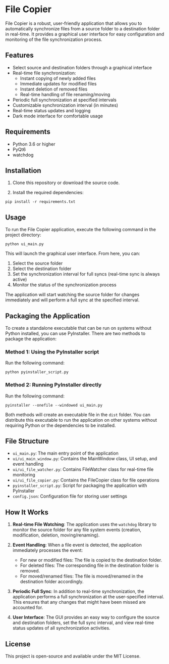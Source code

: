 # File Copier

File Copier is a robust, user-friendly application that allows you to automatically synchronize files from a source folder to a destination folder in real-time. It provides a graphical user interface for easy configuration and monitoring of the file synchronization process.

## Features

- Select source and destination folders through a graphical interface
- Real-time file synchronization:
  - Instant copying of newly added files
  - Immediate updates for modified files
  - Instant deletion of removed files
  - Real-time handling of file renaming/moving
- Periodic full synchronization at specified intervals
- Customizable synchronization interval (in minutes)
- Real-time status updates and logging
- Dark mode interface for comfortable usage

## Requirements

- Python 3.6 or higher
- PyQt6
- watchdog

## Installation

1. Clone this repository or download the source code.

2. Install the required dependencies:

```
pip install -r requirements.txt
```

## Usage

To run the File Copier application, execute the following command in the project directory:

```
python ui_main.py
```

This will launch the graphical user interface. From here, you can:

1. Select the source folder
2. Select the destination folder
3. Set the synchronization interval for full syncs (real-time sync is always active)
4. Monitor the status of the synchronization process

The application will start watching the source folder for changes immediately and will perform a full sync at the specified interval.

## Packaging the Application

To create a standalone executable that can be run on systems without Python installed, you can use PyInstaller. There are two methods to package the application:

### Method 1: Using the PyInstaller script

Run the following command:

```
python pyinstaller_script.py
```

### Method 2: Running PyInstaller directly

Run the following command:

```
pyinstaller --onefile --windowed ui_main.py
```

Both methods will create an executable file in the `dist` folder. You can distribute this executable to run the application on other systems without requiring Python or the dependencies to be installed.

## File Structure

- `ui_main.py`: The main entry point of the application
- `ui/ui_main_window.py`: Contains the MainWindow class, UI setup, and event handling
- `ui/ui_file_watcher.py`: Contains FileWatcher class for real-time file monitoring
- `ui/ui_file_copier.py`: Contains the FileCopier class for file operations
- `pyinstaller_script.py`: Script for packaging the application with PyInstaller
- `config.json`: Configuration file for storing user settings

## How It Works

1. **Real-time File Watching**: The application uses the `watchdog` library to monitor the source folder for any file system events (creation, modification, deletion, moving/renaming).

2. **Event Handling**: When a file event is detected, the application immediately processes the event:
   - For new or modified files: The file is copied to the destination folder.
   - For deleted files: The corresponding file in the destination folder is removed.
   - For moved/renamed files: The file is moved/renamed in the destination folder accordingly.

3. **Periodic Full Sync**: In addition to real-time synchronization, the application performs a full synchronization at the user-specified interval. This ensures that any changes that might have been missed are accounted for.

4. **User Interface**: The GUI provides an easy way to configure the source and destination folders, set the full sync interval, and view real-time status updates of all synchronization activities.

## License

This project is open-source and available under the MIT License.